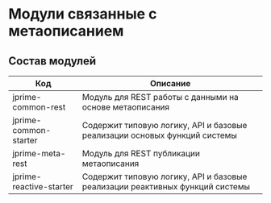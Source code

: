 # Модули связанные с метаописанием

## Состав модулей

| Код     | Описание  
| ------------- | ------------------ 
| jprime-common-rest| Модуль для REST работы с данными на основе метаописания 
| jprime-common-starter | Содержит типовую логику, API и базовые реализации основых функций системы 
| jprime-meta-rest| Модуль для REST публикации метаописания 
| jprime-reactive-starter| Содержит типовую логику, API и базовые реализации реактивных функций системы 